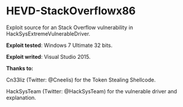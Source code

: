 # HEVD-StackOverflowx86
Exploit source for an Stack Overflow vulnerability in HackSysExtremeVulnerableDriver.


**Exploit tested**: Windows 7 Ultimate 32 bits.

**Exploit writed**: Visual Studio 2015.

**Thanks to:**

  Cn33liz (Twitter: @Cneelis) for the Token Stealing Shellcode.
  
  HackSysTeam (Twitter: @HackSysTeam) for the vulnerable driver and explanation.
